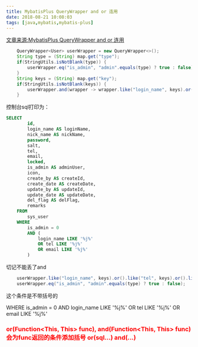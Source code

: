 ```yaml
---
title: MybatisPlus QueryWrapper and or 连用
date: 2018-08-21 10:08:03
tags: [java,mybatis,mybatis-plus]
---
```

[文章来源:MybatisPlus QueryWrapper and or 连用](http://blog.csdn.net//u011229848/article/details/81902398)

```java
    QueryWrapper<User> userWrapper = new QueryWrapper<>();
    String type = (String) map.get("type");
    if(StringUtils.isNotBlank(type)) {
        userWrapper.eq("is_admin", "admin".equals(type) ? true : false);
    }
    String keys = (String) map.get("key");
    if(StringUtils.isNotBlank(keys)) {
        userWrapper.and(wrapper -> wrapper.like("login_name", keys).or().like("tel", keys).or().like("email", keys));
    }
```
<!--more-->
控制台sql打印为：

```sql
SELECT
        id,
        login_name AS loginName,
        nick_name AS nickName,
        password,
        salt,
        tel,
        email,
        locked,
        is_admin AS adminUser,
        icon,
        create_by AS createId,
        create_date AS createDate,
        update_by AS updateId,
        update_date AS updateDate,
        del_flag AS delFlag,
        remarks 
    FROM
        sys_user 
    WHERE
        is_admin = 0 
        AND (
            login_name LIKE '%j%' 
            OR tel LIKE '%j%' 
            OR email LIKE '%j%' 
        )
```
切记不能丢了and

```java
    userWrapper.like("login_name", keys).or().like("tel", keys).or().like("email", keys)
    userWrapper.eq("is_admin", "admin".equals(type) ? true : false);
```
这个条件是不带括号的

WHERE
is_admin = 0
AND login_name LIKE '%j%'
OR tel LIKE '%j%'
OR email LIKE '%j%'

### **<font color="red">or(Function<This, This> func), and(Function<This, This> func) 会为func返回的条件添加括号 or(sql...) and(...)</font>**